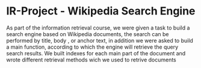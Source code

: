 # IR-Project - Wikipedia Search Engine
As part of the information retrieval course, we were given a task to build a search engine based on Wikipedia documents, the search can be performed by title, body , or anchor text, in addition we were asked to build a main function, according to which the engine will retrieve the query search results. We built indexes for each main part of the document and wrote different retrieval methods wich we used to retrive documents
